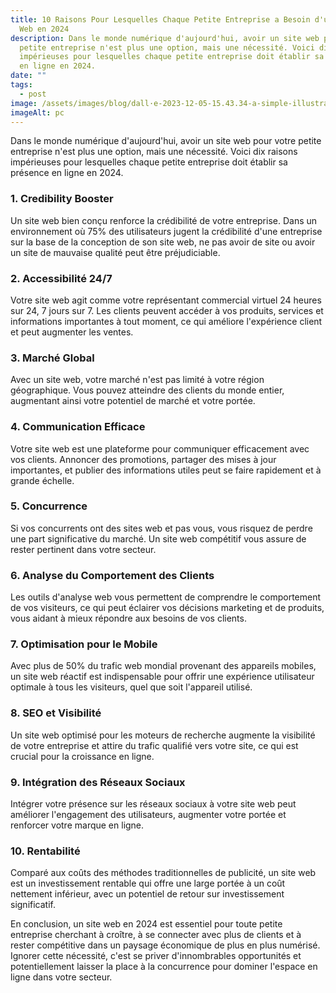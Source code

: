 ```yaml
---
title: 10 Raisons Pour Lesquelles Chaque Petite Entreprise a Besoin d'un Site
  Web en 2024
description: Dans le monde numérique d'aujourd'hui, avoir un site web pour votre
  petite entreprise n'est plus une option, mais une nécessité. Voici dix raisons
  impérieuses pour lesquelles chaque petite entreprise doit établir sa présence
  en ligne en 2024.
date: ""
tags:
  - post
image: /assets/images/blog/dall·e-2023-12-05-15.43.34-a-simple-illustration-of-a-basic-computer.-the-image-features-a-minimalistic-design-with-a-basic-desktop-computer-a-simple-monitor-a-standard-keyboa.png
imageAlt: pc
---
```

Dans le monde numérique d'aujourd'hui, avoir un site web pour votre petite entreprise n'est plus une option, mais une nécessité. Voici dix raisons impérieuses pour lesquelles chaque petite entreprise doit établir sa présence en ligne en 2024.

### 1. Credibility Booster

Un site web bien conçu renforce la crédibilité de votre entreprise. Dans un environnement où 75% des utilisateurs jugent la crédibilité d'une entreprise sur la base de la conception de son site web, ne pas avoir de site ou avoir un site de mauvaise qualité peut être préjudiciable.

### 2. Accessibilité 24/7

Votre site web agit comme votre représentant commercial virtuel 24 heures sur 24, 7 jours sur 7. Les clients peuvent accéder à vos produits, services et informations importantes à tout moment, ce qui améliore l'expérience client et peut augmenter les ventes.

### 3. Marché Global

Avec un site web, votre marché n'est pas limité à votre région géographique. Vous pouvez atteindre des clients du monde entier, augmentant ainsi votre potentiel de marché et votre portée.

### 4. Communication Efficace

Votre site web est une plateforme pour communiquer efficacement avec vos clients. Annoncer des promotions, partager des mises à jour importantes, et publier des informations utiles peut se faire rapidement et à grande échelle.

### 5. Concurrence

Si vos concurrents ont des sites web et pas vous, vous risquez de perdre une part significative du marché. Un site web compétitif vous assure de rester pertinent dans votre secteur.

### 6. Analyse du Comportement des Clients

Les outils d'analyse web vous permettent de comprendre le comportement de vos visiteurs, ce qui peut éclairer vos décisions marketing et de produits, vous aidant à mieux répondre aux besoins de vos clients.

### 7. Optimisation pour le Mobile

Avec plus de 50% du trafic web mondial provenant des appareils mobiles, un site web réactif est indispensable pour offrir une expérience utilisateur optimale à tous les visiteurs, quel que soit l'appareil utilisé.

### 8. SEO et Visibilité

Un site web optimisé pour les moteurs de recherche augmente la visibilité de votre entreprise et attire du trafic qualifié vers votre site, ce qui est crucial pour la croissance en ligne.

### 9. Intégration des Réseaux Sociaux

Intégrer votre présence sur les réseaux sociaux à votre site web peut améliorer l'engagement des utilisateurs, augmenter votre portée et renforcer votre marque en ligne.

### 10. Rentabilité

Comparé aux coûts des méthodes traditionnelles de publicité, un site web est un investissement rentable qui offre une large portée à un coût nettement inférieur, avec un potentiel de retour sur investissement significatif.

En conclusion, un site web en 2024 est essentiel pour toute petite entreprise cherchant à croître, à se connecter avec plus de clients et à rester compétitive dans un paysage économique de plus en plus numérisé. Ignorer cette nécessité, c'est se priver d'innombrables opportunités et potentiellement laisser la place à la concurrence pour dominer l'espace en ligne dans votre secteur.